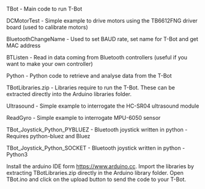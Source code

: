 TBot - Main code to run T-Bot

DCMotorTest - Simple example to drive motors using the TB6612FNG driver board (used to calibrate motors)

BluetoothChangeName - Used to set BAUD rate, set name for T-Bot and get MAC address

BTListen - Read in data coming from Bluetooth controllers (useful if you want to make your own controller)

Python - Python code to retrieve and analyse data from the T-Bot

TBotLibraries.zip - Libraries require to run the T-Bot. These can be extracted directly into the Arduino libraries folder.

Ultrasound - Simple example to interrogate the HC-SR04 ultrasound module

ReadGyro - Simple example to interrogate MPU-6050 sensor



TBot_Joystick_Python_PYBLUEZ - Bluetooth joystick written in python - Requires python-bluez and Bluez

TBot_Joystick_Python_SOCKET - Bluetooth joystick written in python - Python3


Install the arduino IDE form https://www.arduino.cc. Import the libraries by extracting TBotLibraries.zip directly in the Arduino library folder. Open TBot.ino and click on the upload button to send the code to your T-Bot. 
